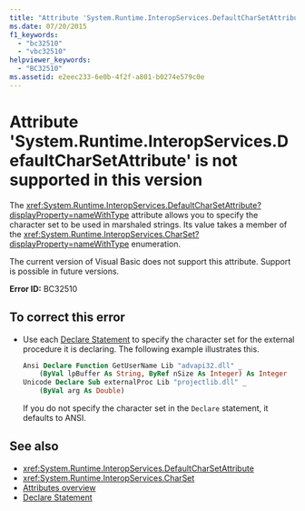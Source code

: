 ```yaml
---
title: "Attribute 'System.Runtime.InteropServices.DefaultCharSetAttribute' is not supported in this version"
ms.date: 07/20/2015
f1_keywords: 
  - "bc32510"
  - "vbc32510"
helpviewer_keywords: 
  - "BC32510"
ms.assetid: e2eec233-6e0b-4f2f-a801-b0274e579c0e
---
```

# Attribute 'System.Runtime.InteropServices.DefaultCharSetAttribute' is not supported in this version
The <xref:System.Runtime.InteropServices.DefaultCharSetAttribute?displayProperty=nameWithType> attribute allows you to specify the character set to be used in marshaled strings. Its value takes a member of the <xref:System.Runtime.InteropServices.CharSet?displayProperty=nameWithType> enumeration.  
  
 The current version of Visual Basic does not support this attribute. Support is possible in future versions.  
  
 **Error ID:** BC32510  
  
## To correct this error  
  
- Use each [Declare Statement](../language-reference/statements/declare-statement.md) to specify the character set for the external procedure it is declaring. The following example illustrates this.  
  
    ```vb  
    Ansi Declare Function GetUserName Lib "advapi32.dll" _  
        (ByVal lpBuffer As String, ByRef nSize As Integer) As Integer  
    Unicode Declare Sub externalProc Lib "projectlib.dll" _  
        (ByVal arg As Double)  
    ```  
  
     If you do not specify the character set in the `Declare` statement, it defaults to ANSI.  
  
## See also

- <xref:System.Runtime.InteropServices.DefaultCharSetAttribute>
- <xref:System.Runtime.InteropServices.CharSet>
- [Attributes overview](../programming-guide/concepts/attributes/index.md)
- [Declare Statement](../language-reference/statements/declare-statement.md)
